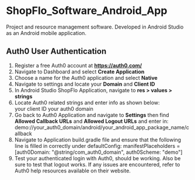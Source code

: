# ShopFlo_Software_Android_App
 Project and resource management software.  Developed in Android Studio as an Android mobile application.


## Auth0 User Authentication
 1.  Register a free Auth0 account at **https://auth0.com/**  
 2.  Navigate to Dashboard and select **Create Application**
 3.  Choose a name for the Auth0 application and select **Native**
 4.  Navigate to settings and locate your **Domain** and **Client ID**
 5.  In Android Studio ShopFlo Application, navigate to **res > values > strings**
 6.  Locate Auth0 related strings and enter info as shown below:   
     <string name="com_auth0_client_id">your client ID</string>
     <string name="com_auth0_domain">your auth0 domain</string>
 7.  Go back to Auth0 Application and navigate to **Settings** then find **Allowed Callback URLs** and **Allowed Logout URLs** and enter in:
    demo://your_auth0_domain/android/your_android_app_package_name/callback  
 8.  Navigate to Application build.gradle file and ensure that the following line is filled in correctly under defaultConfig:
    manifestPlaceholders = [auth0Domain: "@string/com_auth0_domain", auth0Scheme: "demo"]
 9.  Test your authenticated login with Auth0, should be working.  Also be sure to test that logout works.  If any issues are encountered, refer to Auth0 help resources available on their website.
